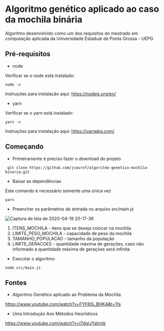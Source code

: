 # Algoritmo genético aplicado ao caso da mochila binária

Algoritmo desenvolvido como um dos requisitos do mestrado em computação aplicada da Universidade Estadual de Ponta Grossa - UEPG

## Pré-requisitos

- node

Verificar se o node está instalado:
``` 
node -v 
```

Instruções para instalação aqui: https://nodejs.org/en/

- yarn

Verificar se o yarn está instalado:
```
yarn -v 
```
Instruções para instalação aqui: https://yarnpkg.com/

## Começando

- Primeiramente é preciso fazer o download do projeto
```
 git clone https://github.com/jvaurof/algoritmo-genetico-mochila-binaria.git 
```

- Baixar as dependências

Este comando é necessário somente uma única vez 
```
yarn
```

- Preencher os parâmetros de entrada no arquivo src/main.js

![Captura de tela de 2020-04-19 20-17-36](https://user-images.githubusercontent.com/33234056/79702831-fc155200-827d-11ea-944c-6ee0194a57fa.png)

1. ITENS_MOCHILA - itens que se deseja colocar na mochila
2. LIMITE_PESO_MOCHILA - capacidade de peso da mochila
3. TAMANHO_POPULACAO - tamanho da população
4. LIMITE_GERACOES - quantidade máxima de gerações, caso não informado a quantidade máxima de gerações será infinita

- Executar o algoritmo
```
node src/main.js
```

## Fontes
- Algoritmo Genético aplicado ao Problema da Mochila

https://www.youtube.com/watch?v=FYF6lS_BHKA&t=11s

- Uma Introdução Aos Métodos Heurísticos

https://www.youtube.com/watch?v=I7dgIJYaVmk
